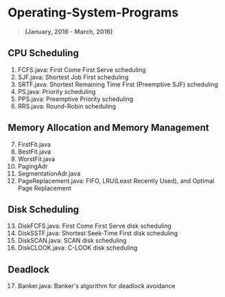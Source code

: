 # Operating-System-Programs
> **(January, 2016 - March, 2016)**

## CPU Scheduling
1. FCFS.java: First Come First Serve scheduling
2. SJF.java: Shortest Job First scheduling
3. SRTF.java: Shortest Remaining Time First (Preemptive SJF) scheduling
4. PS.java: Priority scheduling
5. PPS.java: Preemptive Priority scheduling
6. RRS.java: Round-Robin scheduling

## Memory Allocation and Memory Management
7. FirstFit.java
8. BestFit.java
9. WorstFit.java
10. PagingAdr
11. SegmentationAdr.java
12. PageReplacement.java: FIFO, LRU(Least Recently Used), and Optimal Page Replacement

## Disk Scheduling
13. DiskFCFS.java: First Come First Serve disk scheduling
14. DiskSSTF.java: Shortest Seek-Time First disk scheduling
15. DiskSCAN.java: SCAN disk scheduling
16. DiskCLOOK.java: C-LOOK disk scheduling

## Deadlock
17. Banker.java: Banker's algorithm for deadlock avoidance
